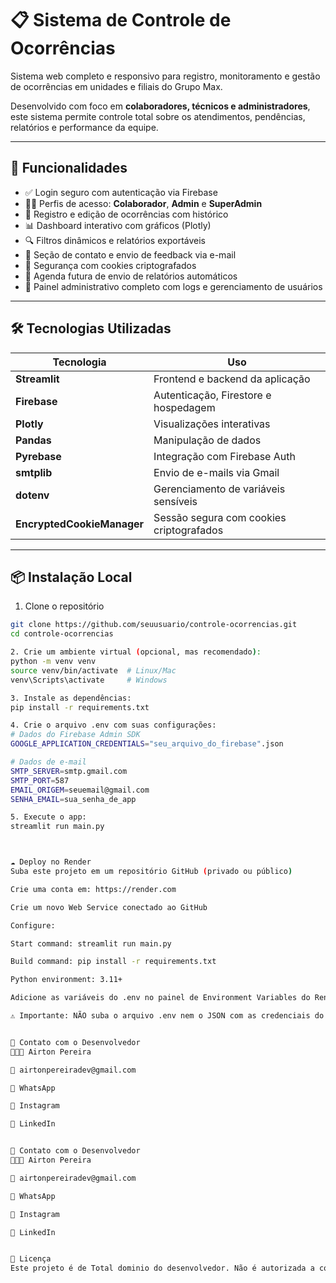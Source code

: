 # 📋 Sistema de Controle de Ocorrências

Sistema web completo e responsivo para registro, monitoramento e gestão de ocorrências em unidades e filiais do Grupo Max.

Desenvolvido com foco em **colaboradores, técnicos e administradores**, este sistema permite controle total sobre os atendimentos, pendências, relatórios e performance da equipe.

---

## 🚀 Funcionalidades

- ✅ Login seguro com autenticação via Firebase
- 🧑‍💼 Perfis de acesso: **Colaborador**, **Admin** e **SuperAdmin**
- 📝 Registro e edição de ocorrências com histórico
- 📊 Dashboard interativo com gráficos (Plotly)
- 🔍 Filtros dinâmicos e relatórios exportáveis
- 💬 Seção de contato e envio de feedback via e-mail
- 🔐 Segurança com cookies criptografados
- 📅 Agenda futura de envio de relatórios automáticos
- 🔧 Painel administrativo completo com logs e gerenciamento de usuários

---

## 🛠️ Tecnologias Utilizadas

| Tecnologia         | Uso                                     |
|--------------------|------------------------------------------|
| **Streamlit**      | Frontend e backend da aplicação          |
| **Firebase**       | Autenticação, Firestore e hospedagem     |
| **Plotly**         | Visualizações interativas                |
| **Pandas**         | Manipulação de dados                     |
| **Pyrebase**       | Integração com Firebase Auth             |
| **smtplib**        | Envio de e-mails via Gmail               |
| **dotenv**         | Gerenciamento de variáveis sensíveis     |
| **EncryptedCookieManager** | Sessão segura com cookies criptografados |

---

## 📦 Instalação Local

1. Clone o repositório
```bash
git clone https://github.com/seuusuario/controle-ocorrencias.git
cd controle-ocorrencias

2. Crie um ambiente virtual (opcional, mas recomendado):
python -m venv venv
source venv/bin/activate  # Linux/Mac
venv\Scripts\activate     # Windows

3. Instale as dependências:
pip install -r requirements.txt

4. Crie o arquivo .env com suas configurações:
# Dados do Firebase Admin SDK
GOOGLE_APPLICATION_CREDENTIALS="seu_arquivo_do_firebase".json

# Dados de e-mail
SMTP_SERVER=smtp.gmail.com
SMTP_PORT=587
EMAIL_ORIGEM=seuemail@gmail.com
SENHA_EMAIL=sua_senha_de_app

5. Execute o app:
streamlit run main.py



☁️ Deploy no Render
Suba este projeto em um repositório GitHub (privado ou público)

Crie uma conta em: https://render.com

Crie um novo Web Service conectado ao GitHub

Configure:

Start command: streamlit run main.py

Build command: pip install -r requirements.txt

Python environment: 3.11+

Adicione as variáveis do .env no painel de Environment Variables do Render

⚠️ Importante: NÃO suba o arquivo .env nem o JSON com as credenciais do Firebase no repositório. Use o painel de variáveis do Render para isso.


📮 Contato com o Desenvolvedor
👨🏾‍💻 Airton Pereira

📧 airtonpereiradev@gmail.com

📱 WhatsApp

📸 Instagram

💼 LinkedIn


📮 Contato com o Desenvolvedor
👨🏾‍💻 Airton Pereira

📧 airtonpereiradev@gmail.com

📱 WhatsApp

📸 Instagram

💼 LinkedIn


📜 Licença
Este projeto é de Total dominio do desenvolvedor. Não é autorizada a cópia, redistribuição ou uso comercial sem permissão expressa do desenvolvedor e tem todos os direitos reservados © Airton Pereira.





